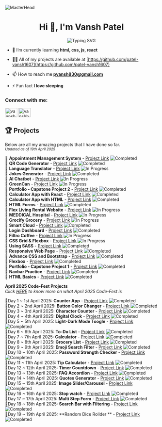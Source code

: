 ![MasterHead](https://1.bp.blogspot.com/-7A4WynwLsMw/XbBpCXG8fHI/AAAAAAAAMt4/uOa1bpLskYgrwGbllhSu2SDj_Mig8SXJQCLcBGAsYHQ/s1600/2000_600px.gif)
<h1 align="center">Hi 👋, I'm Vansh Patel</h1>
<p align="center">
<img src="https://readme-typing-svg.herokuapp.com?font=Fira+Code&pause=1000&color=3CDB85&center=true&vCenter=true&width=435&lines=Graphic+Designer;Full-Stack+Engineering+Student;Photographer;Videographer;Video+Editor;UI/UX+Designer;Proud+Developer;" alt="Typing SVG" />

- 🌱 I’m currently learning **html, css, js, react**

- 👨‍💻 All of my projects are available at [https://github.com/patel-vansh1607](https://github.com/patel-vansh1607)

- 📫 How to reach me **pvansh830@gmail.com**

- ⚡ Fun fact **I love sleeping**



</p>
<h3 align="left">Connect with me:</h3>
<p align="left">
<a href="https://instagram.com/vannshh.patell" target="blank"><img align="center" src="https://raw.githubusercontent.com/rahuldkjain/github-profile-readme-generator/master/src/images/icons/Social/instagram.svg" alt="vannshh.patell" height="30" width="40" /></a>
<a href="https://www.leetcode.com/vanshhhhh789" target="blank"><img align="center" src="https://raw.githubusercontent.com/rahuldkjain/github-profile-readme-generator/master/src/images/icons/Social/leet-code.svg" alt="vanshhhhh789" height="30" width="40" /></a>
</p>

## 🏆 Projects  
Below are all my amazing projects that I have done so far. <br>
<sub>_Updated as of 19th April 2025_</sub>

🔹 **Appointment Management System** - [Project Link](https://github.com/patel-vansh1607/appointment-management-system)  ![Completed](https://img.shields.io/badge/Completed-00C853?style=flat-square&color=00C853) <br>
🔹 **QR Code Generator** - [Project Link](https://github.com/patel-vansh1607/qr-code-generator)  ![Completed](https://img.shields.io/badge/Completed-00C853?style=flat-square&color=00C853) <br>
🔹 **Language Translator** - [Project Link](https://github.com/patel-vansh1607/language-translator)  ![In Progress](https://img.shields.io/badge/In%20Progress-FFA500?style=flat-square&color=FFA500) <br>
🔹 **Jokes Generator** - [Project Link](https://github.com/patel-vansh1607/jokes_generator)  ![Completed](https://img.shields.io/badge/Completed-00C853?style=flat-square&color=00C853) <br>
🔹 **AI Chatbot** - [Project Link](https://github.com/patel-vansh1607/open-ai) ![In Progress](https://img.shields.io/badge/In%20Progress-FFA500?style=flat-square&color=FFA500) <br>
🔹 **GreenCan** - [Project Link]( https://github.com/patel-vansh1607/greencan) ![In Progress](https://img.shields.io/badge/In%20Progress-FFA500?style=flat-square&color=FFA500) <br>
🔹 **Portfolio - Capstone Project 2** - [Project Link](https://github.com/patel-vansh1607/capstone-project-mod-1)  ![Completed](https://img.shields.io/badge/Completed-00C853?style=flat-square&color=00C853) <br>
🔹 **Calculator App with React** - [Project Link](https://github.com/patel-vansh1607/calculator-app-react)  ![Completed](https://img.shields.io/badge/Completed-00C853?style=flat-square&color=00C853) <br>
🔹 **Calculator App with HTML** - [Project Link](https://github.com/patel-vansh1607/calculator-app) ![Completed](https://img.shields.io/badge/Completed-00C853?style=flat-square&color=00C853) <br>
🔹 **HTML Forms** - [Project Link](https://github.com/patel-vansh1607/html-forms)  ![Completed](https://img.shields.io/badge/Completed-00C853?style=flat-square&color=00C853) <br>
🔹 **Flex Living Rental Website** - [Project Link](https://github.com/patel-vansh1607/flex-living-rental-website) ![In Progress](https://img.shields.io/badge/In%20Progress-FFA500?style=flat-square&color=FFA500) <br>
🔹 **MEDDICAL Hospital** - [Project Link](https://github.com/patel-vansh1607/MEDDICAL-hospital-website) ![In Progress](https://img.shields.io/badge/In%20Progress-FFA500?style=flat-square&color=FFA500) <br>
🔹 **Grocify Grocery** - [Project Link](https://github.com/patel-vansh1607/grocify-grocery) ![In Progress](https://img.shields.io/badge/In%20Progress-FFA500?style=flat-square&color=FFA500) <br>
🔹 **Smart Cloud** - [Project Link](https://github.com/patel-vansh1607/smart-cloud) ![Completed](https://img.shields.io/badge/Completed-00C853?style=flat-square&color=00C853) <br>
🔹 **Login Dashboard** - [Project Link](https://github.com/patel-vansh1607/login-dashboard) ![Completed](https://img.shields.io/badge/Completed-00C853?style=flat-square&color=00C853) <br>
🔹 **Filtro Coffee** - [Project Link](https://github.com/patel-vansh1607/filtro-coffee-website) ![In Progress](https://img.shields.io/badge/In%20Progress-FFA500?style=flat-square&color=FFA500) <br>
🔹 **CSS Grid & Flexbox** - [Project Link](https://github.com/patel-vansh1607/filtro-coffee-website) ![In Progress](https://img.shields.io/badge/In%20Progress-FFA500?style=flat-square&color=FFA500) <br>
🔹 **Using SASS** - [Project Link](https://github.com/patel-vansh1607/using-sass-) ![Completed](https://img.shields.io/badge/Completed-00C853?style=flat-square&color=00C853) <br>
🔹 **Responsive Web Page** - [Project Link](https://github.com/patel-vansh1607/responsive-web-page) ![Completed](https://img.shields.io/badge/Completed-00C853?style=flat-square&color=00C853) <br>
🔹 **Advance CSS and Bootstrap** - [Project Link](https://github.com/patel-vansh1607/adv-css-and-bootstrap) ![Completed](https://img.shields.io/badge/Completed-00C853?style=flat-square&color=00C853) <br>
🔹 **Flexbox** - [Project Link](https://github.com/patel-vansh1607/online-exam-flexbox) ![Completed](https://img.shields.io/badge/Completed-00C853?style=flat-square&color=00C853) <br>
🔹 **Portfolio - Capstone Project 1** - [Project Link](https://github.com/patel-vansh1607/portfolio-1) ![Completed](https://img.shields.io/badge/Completed-00C853?style=flat-square&color=00C853) <br>
🔹 **Navbar Practice** - [Project Link](https://github.com/patel-vansh1607/nav-bar) ![Completed](https://img.shields.io/badge/Completed-00C853?style=flat-square&color=00C853) <br>
🔹 **HTML Basics** - [Project Link](https://github.com/patel-vansh1607/week-2-html) ![Completed](https://img.shields.io/badge/Completed-00C853?style=flat-square&color=00C853) <br>

**April 2025 Code-Fest Projects** <br>
_Click [HERE](https://github.com/patel-vansh1607/code-fest) to know more on what April 2025 Code-Fest is_

🔹Day 1 ~ 1st April 2025: **Counter App** - [Project Link](https://github.com/patel-vansh1607/counter-app)  ![Completed](https://img.shields.io/badge/Completed-00C853?style=flat-square&color=00C853) <br>
🔹Day 2 ~ 2nd April 2025: **Button Color Changer** - [Project Link](https://github.com/patel-vansh1607/button-color-changer)  ![Completed](https://img.shields.io/badge/Completed-00C853?style=flat-square&color=00C853) <br>
🔹Day 3 ~ 3rd April 2025: **Character Counter** - [Project Link](https://github.com/patel-vansh1607/character-counter)  ![Completed](https://img.shields.io/badge/Completed-00C853?style=flat-square&color=00C853) <br>
🔹Day 4 ~ 4th April 2025: **Digital Clock** - [Project Link](https://github.com/patel-vansh1607/digital-clock)  ![Completed](https://img.shields.io/badge/Completed-00C853?style=flat-square&color=00C853) <br>
🔹Day 5 ~ 5th April 2025: **Light-Dark Mode Toogle** - [Project Link](https://github.com/patel-vansh1607/light-dark-mode-toogle)  ![Completed](https://img.shields.io/badge/Completed-00C853?style=flat-square&color=00C853) <br>
🔹Day 6 ~ 6th April 2025: **To-Do List** - [Project Link](https://github.com/patel-vansh1607/to-do-list)  ![Completed](https://img.shields.io/badge/Completed-00C853?style=flat-square&color=00C853) <br>
🔹Day 7 ~ 7th April 2025: **Calculator** - [Project Link](https://github.com/patel-vansh1607/calculator-react)  ![Completed](https://img.shields.io/badge/Completed-00C853?style=flat-square&color=00C853) <br>
🔹Day 8 ~ 8th April 2025: **Grocery List** - [Project Link](https://github.com/patel-vansh1607/grocery-list)  ![Completed](https://img.shields.io/badge/Completed-00C853?style=flat-square&color=00C853) <br>
🔹Day 9 ~ 9th April 2025: **Emoji Search Filter** - [Project Link](https://github.com/patel-vansh1607/emoji-search-filter)  ![Completed](https://img.shields.io/badge/Completed-00C853?style=flat-square&color=00C853) <br>
🔹Day 10 ~ 10th April 2025: **Password Strength Checker** - [Project Link](https://github.com/patel-vansh1607/password-strength-checker)  ![Completed](https://img.shields.io/badge/Completed-00C853?style=flat-square&color=00C853) <br>
🔹Day 11 ~ 11th April 2025: **Tip Calculator** - [Project Link](https://github.com/patel-vansh1607/tip-calculator)  ![Completed](https://img.shields.io/badge/Completed-00C853?style=flat-square&color=00C853) <br>
🔹Day 12 ~ 12th April 2025: **Timer Countdown** - [Project Link](https://github.com/patel-vansh1607/timer-countdown)  ![Completed](https://img.shields.io/badge/Completed-00C853?style=flat-square&color=00C853) <br>
🔹Day 13 ~ 13th April 2025: **FAQ Accordion** - [Project Link](https://github.com/patel-vansh1607/faq-accordion)  ![Completed](https://img.shields.io/badge/Completed-00C853?style=flat-square&color=00C853) <br>
🔹Day 14 ~ 14th April 2025: **Quotes Generator** - [Project Link](https://github.com/patel-vansh1607/quotes-generator)  ![Completed](https://img.shields.io/badge/Completed-00C853?style=flat-square&color=00C853) <br>
🔹Day 15 ~ 15th April 2025: **Image Slider/Carousel** - [Project Link](https://github.com/patel-vansh1607/image-carousel)  ![Completed](https://img.shields.io/badge/Completed-00C853?style=flat-square&color=00C853) <br>
🔹Day 16 ~ 16th April 2025: **Stop watch** - [Project Link](https://github.com/patel-vansh1607/stopwatch)  ![Completed](https://img.shields.io/badge/Completed-00C853?style=flat-square&color=00C853) <br>
🔹Day 17 ~ 17th April 2025: **Multi Step Form** - [Project Link](https://github.com/patel-vansh1607/multi-step-form)  ![Completed](https://img.shields.io/badge/Completed-00C853?style=flat-square&color=00C853) <br>
🔹Day 18 ~ 18th April 2025: **Search Bar with Filtering** - [Project Link](http://github.com/patel-vansh1607/search-bar-w-filtering)  ![Completed](https://img.shields.io/badge/Completed-00C853?style=flat-square&color=00C853) <br>
🔹Day 19 ~ 19th April 2025: **Random Dice Rollder ** - [Project Link]()  ![Completed](https://img.shields.io/badge/Completed-00C853?style=flat-square&color=00C853) <br>
